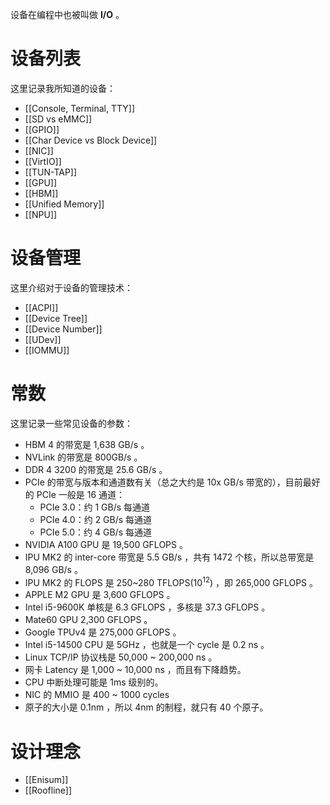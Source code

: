 设备在编程中也被叫做 **I/O** 。

# 设备列表

这里记录我所知道的设备：

- [[Console, Terminal, TTY]]
- [[SD vs eMMC]]
- [[GPIO]]
- [[Char Device vs Block Device]]
- [[NIC]]
- [[VirtIO]]
- [[TUN-TAP]]
- [[GPU]]
- [[HBM]]
- [[Unified Memory]]
- [[NPU]]

# 设备管理

这里介绍对于设备的管理技术：

- [[ACPI]]
- [[Device Tree]]
- [[Device Number]]
- [[UDev]]
- [[IOMMU]]

# 常数

这里记录一些常见设备的参数：

- HBM 4 的带宽是 1,638 GB/s 。
- NVLink 的带宽是 800GB/s 。
- DDR 4 3200 的带宽是 25.6 GB/s 。
- PCIe 的带宽与版本和通道数有关（总之大约是 10x GB/s 带宽的），目前最好的 PCIe 一般是 16 通道：
	- PCIe 3.0：约 1 GB/s 每通道
	- PCIe 4.0：约 2 GB/s 每通道
	- PCIe 5.0：约 4 GB/s 每通道
- NVIDIA A100 GPU 是 19,500 GFLOPS 。
- IPU MK2 的 inter-core 带宽是 5.5 GB/s ，共有 1472 个核，所以总带宽是 8,096 GB/s 。
- IPU MK2 的 FLOPS 是 250~280 TFLOPS(10<sup>12</sup>) ，即 265,000 GFLOPS 。
- APPLE M2 GPU 是 3,600 GFLOPS 。
- Intel i5-9600K 单核是 6.3 GFLOPS ，多核是 37.3 GFLOPS 。
- Mate60 GPU 2,300 GFLOPS 。
- Google TPUv4 是 275,000 GFLOPS 。
- Intel i5-14500 CPU 是 5GHz ，也就是一个 cycle 是 0.2 ns 。
- Linux TCP/IP 协议栈是 50,000 ~ 200,000 ns 。
- 网卡 Latency 是 1,000 ~ 10,000 ns ，而且有下降趋势。
- CPU 中断处理可能是 1ms 级别的。
- NIC 的 MMIO 是 400 ~ 1000 cycles
- 原子的大小是 0.1nm ，所以 4nm 的制程，就只有 40 个原子。

# 设计理念

- [[Enisum]]
- [[Roofline]]
